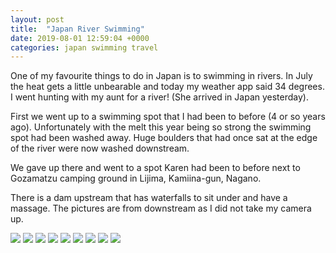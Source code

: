 ```yaml
---
layout: post
title:  "Japan River Swimming"
date: 2019-08-01 12:59:04 +0000
categories: japan swimming travel
---
```


One of my favourite things to do in Japan is to swimming in rivers. In July the heat gets a little unbearable and today my weather app said 34 degrees. I went hunting with my aunt for a river! (She arrived in Japan yesterday).

First we went up to a swimming spot that I had been to before (4 or so years ago). Unfortunately with the melt this year being so strong the swimming spot had been washed away. Huge boulders that had once sat at the edge of the river were now washed downstream.

We gave up there and went to a spot Karen had been to before next to Gozamatzu camping ground in Lijima, Kamiina-gun, Nagano.

There is a dam upstream that has waterfalls to sit under and have a massage. The pictures are from downstream as I did not take my camera up.

<img src="https://sa220030efa07d.blob.core.windows.net/images/2019/07/img_20190801_143451.jpg">

<img src="https://sa220030efa07d.blob.core.windows.net/images/2019/07/img_20190801_131314.jpg">

<img src="https://sa220030efa07d.blob.core.windows.net/images/2019/07/img_20190801_160655.jpg">

<img src="https://sa220030efa07d.blob.core.windows.net/images/2019/07/img_20190801_143501.jpg">

<img src="https://sa220030efa07d.blob.core.windows.net/images/2019/07/img_20190801_131254.jpg">

<img src="https://sa220030efa07d.blob.core.windows.net/images/2019/07/img_20190801_160208.jpg">

<img src="https://sa220030efa07d.blob.core.windows.net/images/2019/07/img_20190801_160931.jpg">

<img src="https://sa220030efa07d.blob.core.windows.net/images/2019/07/img_20190801_131311.jpg">

<img src="https://sa220030efa07d.blob.core.windows.net/images/2019/07/img_20190801_161705.jpg">
